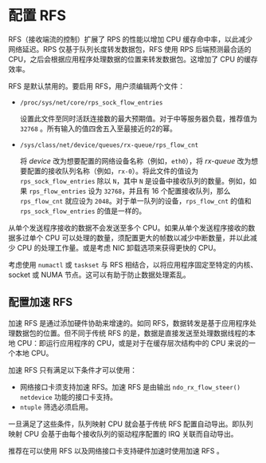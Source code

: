 # 配置 RFS

RFS（接收端流的控制）扩展了 RPS 的性能以增加 CPU 缓存命中率，以此减少网络延迟。RPS 仅基于队列长度转发数据包，RFS 使用 RPS 后端预测最合适的 CPU，之后会根据应用程序处理数据的位置来转发数据包。这增加了 CPU 的缓存效率。

RFS 是默认禁用的。要启用 RFS，用户须编辑两个文件：

- `/proc/sys/net/core/rps_sock_flow_entries`

  设置此文件至同时活跃连接数的最大预期值。对于中等服务器负载，推荐值为 `32768` 。所有输入的值四舍五入至最接近的2的幂。

- `/sys/class/net/device/queues/rx-queue/rps_flow_cnt`

  将 *device* 改为想要配置的网络设备名称（例如，`eth0`），将 *rx-queue* 改为想要配置的接收队列名称（例如，`rx-0`）。将此文件的值设为 `rps_sock_flow_entries` 除以 `N`，其中 `N` 是设备中接收队列的数量。例如，如果 `rps_flow_entries` 设为 `32768`，并且有 16 个配置接收队列，那么 `rps_flow_cnt` 就应设为 `2048`。对于单一队列的设备，`rps_flow_cnt` 的值和 `rps_sock_flow_entries` 的值是一样的。

从单个发送程序接收的数据不会发送至多个 CPU。如果从单个发送程序接收的数据多过单个 CPU 可以处理的数量，须配置更大的帧数以减少中断数量，并以此减少 CPU 的处理工作量。或是考虑 NIC 卸载选项来获得更快的 CPU。

考虑使用 `numactl` 或 `taskset` 与 RFS 相结合，以将应用程序固定至特定的内核、 socket 或 NUMA 节点。这可以有助于防止数据处理紊乱。

## 配置加速 RFS

加速 RFS 是通过添加硬件协助来增速的。如同 RFS，数据转发是基于应用程序处理数据包的位置。但不同于传统 RFS 的是，数据是直接发送至处理数据线程的本地 CPU：即运行应用程序的 CPU，或是对于在缓存层次结构中的 CPU 来说的一个本地 CPU。

加速 RFS 只有满足以下条件才可以使用：

- 网络接口卡须支持加速 RFS。加速 RFS 是由输出 `ndo_rx_flow_steer()` `netdevice` 功能的接口卡支持。
- `ntuple` 筛选必须启用。

一旦满足了这些条件，队列映射 CPU 就会基于传统 RFS 配置自动导出。即队列映射 CPU 会基于由每个接收队列的驱动程序配置的 IRQ 关联而自动导出。

推荐在可以使用 RFS 以及网络接口卡支持硬件加速时使用加速 RFS 。